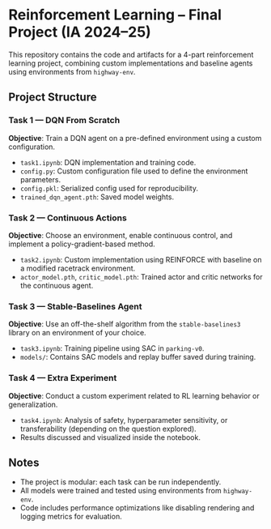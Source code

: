 # Reinforcement Learning – Final Project (IA 2024–25)

This repository contains the code and artifacts for a 4-part reinforcement learning project, combining custom implementations and baseline agents using environments from `highway-env`.

## Project Structure

### Task 1 — DQN From Scratch  
**Objective**: Train a DQN agent on a pre-defined environment using a custom configuration.  
- `task1.ipynb`: DQN implementation and training code.  
- `config.py`: Custom configuration file used to define the environment parameters.  
- `config.pkl`: Serialized config used for reproducibility.  
- `trained_dqn_agent.pth`: Saved model weights.

### Task 2 — Continuous Actions  
**Objective**: Choose an environment, enable continuous control, and implement a policy-gradient-based method.  
- `task2.ipynb`: Custom implementation using REINFORCE with baseline on a modified racetrack environment.  
- `actor_model.pth`, `critic_model.pth`: Trained actor and critic networks for the continuous agent.

### Task 3 — Stable-Baselines Agent  
**Objective**: Use an off-the-shelf algorithm from the `stable-baselines3` library on an environment of your choice.  
- `task3.ipynb`: Training pipeline using SAC in `parking-v0`.  
- `models/`: Contains SAC models and replay buffer saved during training.

### Task 4 — Extra Experiment  
**Objective**: Conduct a custom experiment related to RL learning behavior or generalization.  
- `task4.ipynb`: Analysis of safety, hyperparameter sensitivity, or transferability (depending on the question explored).  
- Results discussed and visualized inside the notebook.

## Notes

- The project is modular: each task can be run independently.
- All models were trained and tested using environments from `highway-env`.
- Code includes performance optimizations like disabling rendering and logging metrics for evaluation.
